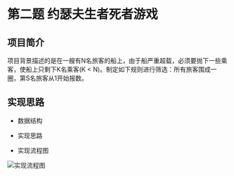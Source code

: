 # 第二题 约瑟夫生者死者游戏

## 项目简介

项目背景描述的是在一艘有N名旅客的船上，由于船严重超载，必须要抛下一些乘客，使船上只剩下K名乘客(K < N)。制定如下规则进行筛选：所有旅客围成一圈，第S名旅客从1开始报数。

## 实现思路

- 数据结构

- 实现思路

- 实现流程图

![实现流程图](../Resources/Problem2-fChart.png)

## 
